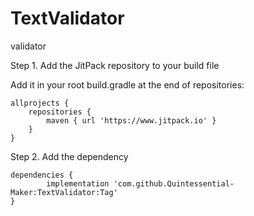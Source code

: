 # TextValidator
validator


Step 1. Add the JitPack repository to your build file


Add it in your root build.gradle at the end of repositories:

	allprojects {
		repositories {
			maven { url 'https://www.jitpack.io' }
		}
	}
  
    
Step 2. Add the dependency


	dependencies {
	        implementation 'com.github.Quintessential-Maker:TextValidator:Tag'
	}
